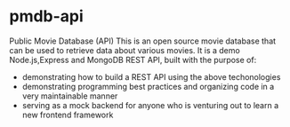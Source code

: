 # pmdb-api
Public Movie Database (API)
This is an open source movie database that can be used to retrieve data about various movies.
It is a demo Node.js,Express and MongoDB REST API, built with the purpose of: 
 - demonstrating how to build a REST API using the above techonologies
 - demonstrating programming best practices and organizing code in a very maintainable manner
 - serving as a mock backend for anyone who is venturing out to learn a new frontend framework
